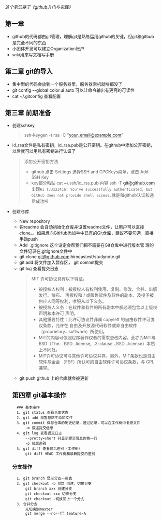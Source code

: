 *这个笔记基于《github入门与实践》*
## 第一章
- github的代码都由git管理，理解git是熟练运用github的关键，但git和gitbub是完全不同的东西
- 小团体开发可以建立Organization账户
- wiki用来写文档写手册

## 第二章 git的导入
- 集中型的代码会放到一个服务器里，服务器宕机就啥都没了
- git config --global color.ui auto 可以让命令输出有更高的可读性
- cat ~/.gitconfig 查看配置

## 第三章 前期准备
- 创建sshkey
    > ssh-keygen -t rsa -C "your_email@example.com"
- id_rsa文件是私有密钥，id_rsa.pub是公开密钥。在github中添加公开密钥，以后就可以用私有密钥进行认证了
    > 添加公开密钥方法 
    > - github 点击 Settings 选择SSH and GPGKeys菜单，点击 Add SSH Key
    > - key部分粘贴 cat ~/.ssh/id_rsa.pub 内容
    > ssh -T git@github.com 出现`Hi TJJ123456! You've successfully authenticated, but GitHub does not provide shell access.`就是和github认证和通信成功啦
- 创建仓库
    - New repository 
    - 钩readme 会自动初始化仓库并设置readme文件，让用户可以直接clone。。如果想向GitHub添加手中已有的Git仓库，建议不要勾选，直接手动push
    - Add .gitignore 这个设定会帮我们把不需要在Git仓库中进行版本管 理的文件记录在.gitignore文件中
    -  git clone git@github.com:hirocastest/studynote.git 
    - git add 将文件加入暂存区， git commit提交
    - git log 查看提交日志
        > MIT 许可协议具有以下特征。
        > - 被授权人权利：被授权人有权利使用、复制、修改、合并、出版发行、散布、 再授权和 / 或贩售软件及软件的副本，及授予被供应人同等权利，唯服从以下义务。 
        > - 被授权人义务：在软件和软件的所有副本中都必须包含以上版权声明和本许可 声明。 
        > - 其他重要特性：此许可协议并非属 copyleft 的自由软件许可协议条款，允许在 自由及开放源代码软件或非自由软件（proprietary…software）所使用。
        > - MIT的内容可依照程序著作权者的需求更改内容。此亦为MIT与BSD（The… BSD…license,…3-clause…BSD…license）本质上不同处。 
        > - MIT许可协议可与其他许可协议并存。另外，MIT条款也是自由软件基金会 （FSF）所认可的自由软件许可协议条款，与 GPL 兼容。 
    - git push github 上的仓库就会被更新

    ## 第四章 git基本操作
        ### 基本操作
        1. git status 查看仓库状态
        2. git add 向暂存区中添加文件
        3. git commit 保存仓库的历史纪录，通过记录，可以在工作树中复原文件
            -m 描述提交信息
        4. git log 查看提交日志
            --pretty=short 只显示提交信息的第一行 
            -p 前后差别
        5. git diff 查看前后差别（工作树）
            git diff HEAD 工作树和最新提交的差别

    ### 分支操作
        1. git branch 显示分支一览表
        2. git checkout -b XXX 创建、切换分支
            git branch xxx 创建分支
            git checkout xxx 切换分支
            git checkout -切换回上一个分支 
        3. 合并分支
            先切换到master
            git merge --no--ff feature-A

